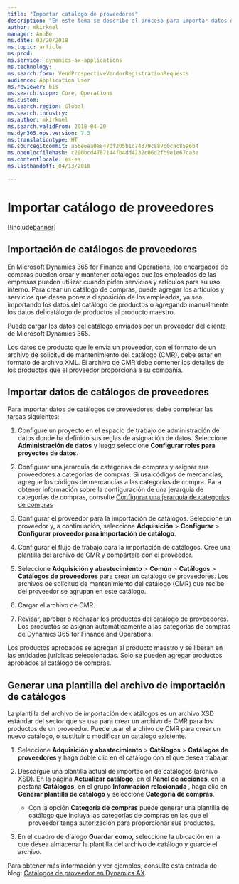 ```yaml
---
title: "Importar catálogo de proveedores"
description: "En este tema se describe el proceso para importar datos de catálogos de proveedores."
author: mkirknel
manager: AnnBe
ms.date: 03/20/2018
ms.topic: article
ms.prod: 
ms.service: dynamics-ax-applications
ms.technology: 
ms.search.form: VendProspectiveVendorRegistrationRequests
audience: Application User
ms.reviewer: bis
ms.search.scope: Core, Operations
ms.custom: 
ms.search.region: Global
ms.search.industry: 
ms.author: mkirknel
ms.search.validFrom: 2018-04-20
ms.dyn365.ops.version: 7.3
ms.translationtype: HT
ms.sourcegitcommit: a56e6ea0a8470f205b1c74379c887c0cac85a6b4
ms.openlocfilehash: c290bcd4787144fb4dd4232c06d2fb9e1e67ca3e
ms.contentlocale: es-es
ms.lasthandoff: 04/13/2018

---
```


# <a name="import-vendor-catalogs"></a>Importar catálogo de proveedores
[!include[banner](../includes/banner.md)]

## <a name="vendor-catalogs-import"></a>Importación de catálogos de proveedores

En Microsoft Dynamics 365 for Finance and Operations, los encargados de compras pueden crear y mantener catálogos que los empleados de las empresas pueden utilizar cuando piden servicios y artículos para su uso interno. Para crear un catálogo de compras, puede agregar los artículos y servicios que desea poner a disposición de los empleados, ya sea importando los datos del catálogo de productos o agregando manualmente los datos del catálogo de productos al producto maestro. 

Puede cargar los datos del catálogo enviados por un proveedor del cliente de Microsoft Dynamics 365.

Los datos de producto que le envía un proveedor, con el formato de un archivo de solicitud de mantenimiento del catálogo (CMR), debe estar en formato de archivo XML. El archivo de CMR debe contener los detalles de los productos que el proveedor proporciona a su compañía.

## <a name="import-vendor-catalog-data"></a>Importar datos de catálogos de proveedores

Para importar datos de catálogos de proveedores, debe completar las tareas siguientes:

1.  Configure un proyecto en el espacio de trabajo de administración de datos donde ha definido sus reglas de asignación de datos. Seleccione **Administración de datos** y luego seleccione **Configurar roles para proyectos de datos**. 

2.  Configurar una jerarquía de categorías de compras y asignar sus proveedores a categorías de compras. Si usa códigos de mercancías, agregue los códigos de mercancías a las categorías de compra. Para obtener información sobre la configuración de una jerarquía de categorías de compras, consulte [Configurar una jerarquía de categorías de compras](../procurement/tasks/set-up-procurement-category-hierarchy.md)

3.  Configurar el proveedor para la importación de catálogos. Seleccione un proveedor y, a continuación, seleccione **Adquisición** > **Configurar** > **Configurar proveedor para importación de catálogo**.

4.  Configurar el flujo de trabajo para la importación de catálogos. Cree una plantilla del archivo de CMR y compártala con el proveedor.

5.  Seleccione **Adquisición y abastecimiento** \> **Común** \> **Catálogos** \> **Catálogos de proveedores** para crear un catálogo de proveedores. Los archivos de solicitud de mantenimiento del catálogo (CMR) que recibe del proveedor se agrupan en este catálogo. 

6.  Cargar el archivo de CMR.

7.  Revisar, aprobar o rechazar los productos del catálogo de proveedores. Los productos se asignan automáticamente a las categorías de compras de Dynamics 365 for Finance and Operations. 
    
Los productos aprobados se agregan al producto maestro y se liberan en las entidades jurídicas seleccionadas. Solo se pueden agregar productos aprobados al catálogo de compras.

## <a name="generate-a-catalog-import-file-template"></a>Generar una plantilla del archivo de importación de catálogos

La plantilla del archivo de importación de catálogos es un archivo XSD estándar del sector que se usa para crear un archivo de CMR para los productos de un proveedor. Puede usar el archivo de CMR para crear un nuevo catálogo, o sustituir o modificar un catálogo existente.

1.  Seleccione **Adquisición y abastecimiento** \> **Catálogos** \> **Catálogos de proveedores** y haga doble clic en el catálogo con el que desea trabajar.

2.  Descargue una plantilla actual de importación de catálogos (archivo XSD). En la página **Actualizar catálogo**, en el **Panel de acciones**, en la pestaña **Catálogos**, en el grupo **Información relacionada** , haga clic en **Generar plantilla de catálogo** y seleccione **Categoría de compras**.

    -   Con la opción **Categoría de compras** puede generar una plantilla de catálogo que incluya las categorías de compras en las que el proveedor tenga autorización para proporcionar sus productos.

3. En el cuadro de diálogo **Guardar como**, seleccione la ubicación en la que desea almacenar la plantilla del archivo de catálogo y guarde el archivo.

Para obtener más información y ver ejemplos, consulte esta entrada de blog: [Catálogos de proveedor en Dynamics AX](https://blogs.msdn.microsoft.com/dynamicsaxscm/2016/05/25/vendor-catalogs-in-dynamics-ax/).

